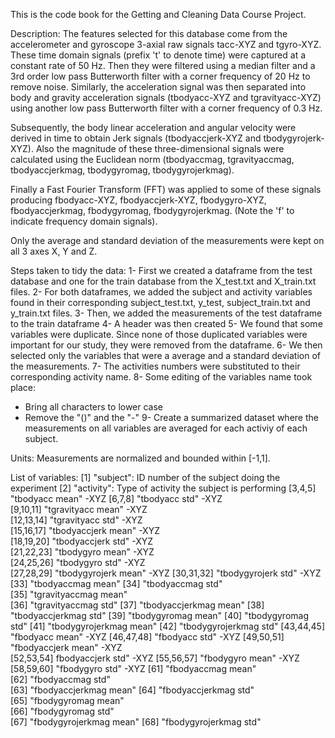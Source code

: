 This is the code book for the Getting and Cleaning Data Course Project.

Description:
The features selected for this database come from the accelerometer and gyroscope 3-axial raw signals tacc-XYZ and tgyro-XYZ. These time domain signals (prefix 't' to denote time) were captured at a constant rate of 50 Hz. Then they were filtered using a median filter and a 3rd order low pass Butterworth filter with a corner frequency of 20 Hz to remove noise. Similarly, the acceleration signal was then separated into body and gravity acceleration signals (tbodyacc-XYZ and tgravityacc-XYZ) using another low pass Butterworth filter with a corner frequency of 0.3 Hz. 

Subsequently, the body linear acceleration and angular velocity were derived in time to obtain Jerk signals (tbodyaccjerk-XYZ and tbodygyrojerk-XYZ). Also the magnitude of these three-dimensional signals were calculated using the Euclidean norm (tbodyaccmag, tgravityaccmag, tbodyaccjerkmag, tbodygyromag, tbodygyrojerkmag). 

Finally a Fast Fourier Transform (FFT) was applied to some of these signals producing fbodyacc-XYZ, fbodyaccjerk-XYZ, fbodygyro-XYZ, fbodyaccjerkmag, fbodygyromag, fbodygyrojerkmag. (Note the 'f' to indicate frequency domain signals). 

Only the average and standard deviation of the measurements were kept on all 3 axes X, Y and Z.

Steps taken to tidy the data:
1- First we created a dataframe from the test database and one for the train database from the X_test.txt and X_train.txt files.
2- For both dataframes, we added the subject and activity variables found in their corresponding subject_test.txt, y_test, subject_train.txt and y_train.txt files.
3- Then, we added the measurements of the test dataframe to the train dataframe
4- A header was then created
5- We found that some variables were duplicate. Since none of those duplicated variables were important for our study, they were removed from the dataframe.
6- We then selected only the variables that were a average and a standard deviation of the measurements.
7- The activities numbers were substituted to their corresponding activity name.
8- Some editing of the variables name took place:
  - Bring all characters to lower case
  - Remove the "()" and the "-"
9- Create a summarized dataset where the measurements on all variables are averaged for each activiy of each subject.

Units: 
Measurements are normalized and bounded within [-1,1].

List of variables:
[1] "subject": ID number of the subject doing the experiment
[2] "activity": Type of activity the subject is performing
[3,4,5] "tbodyacc mean" -XYZ 
[6,7,8] "tbodyacc std" -XYZ       
[9,10,11] "tgravityacc mean" -XYZ    
[12,13,14] "tgravityacc std" -XYZ    
[15,16,17] "tbodyaccjerk mean" -XYZ   
[18,19,20] "tbodyaccjerk std" -XYZ   
[21,22,23] "tbodygyro mean" -XYZ     
[24,25,26] "tbodygyro std" -XYZ      
[27,28,29] "tbodygyrojerk mean" -XYZ
[30,31,32] "tbodygyrojerk std" -XYZ  
[33] "tbodyaccmag mean"
[34] "tbodyaccmag std"      
[35] "tgravityaccmag mean"   
[36] "tgravityaccmag std"
[37] "tbodyaccjerkmag mean"
[38] "tbodyaccjerkmag std"
[39] "tbodygyromag mean"
[40] "tbodygyromag std"
[41] "tbodygyrojerkmag mean"
[42] "tbodygyrojerkmag std"
[43,44,45] "fbodyacc mean" -XYZ
[46,47,48] "fbodyacc std" -XYZ
[49,50,51] "fbodyaccjerk mean" -XYZ  
[52,53,54] fbodyaccjerk std" -XYZ
[55,56,57] "fbodygyro mean" -XYZ
[58,59,60] "fbodygyro std" -XYZ
[61] "fbodyaccmag mean"      
[62] "fbodyaccmag std"      
[63] "fbodyaccjerkmag mean" 
[64] "fbodyaccjerkmag std"  
[65] "fbodygyromag mean"   
[66] "fbodygyromag std"     
[67] "fbodygyrojerkmag mean" 
[68] "fbodygyrojerkmag std" 